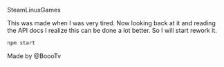 SteamLinuxGames

This was made when I was very tired. Now looking back at it and reading the API docs I realize this can be done a lot better. So I will start rework it.

```bash
npm start
```


Made by
@BoooTv
